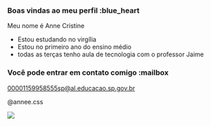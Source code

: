 ### Boas vindas ao meu perfil :blue_heart


Meu nome é Anne Cristine

- Estou estudando no virgília
- Estou no primeiro ano do ensino médio 
- todas as terças tenho aula de tecnologia com o professor Jaime

### Você pode entrar em contato comigo :mailbox

00001159958555sp@al.educacao.sp.gov.br

@annee.css

![](https://tenor.com/pIzgRAQiDRW.gif)

